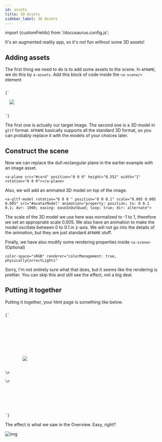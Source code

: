 ```yaml
---
id: assets 
title: 3D Assets 
sidebar_label: 3D Assets 
---
```


import {customFields} from '/docusaurus.config.js';

It's an augmented reality app, so it's not fun without some 3D assets!

## Adding assets
The first thing we need to do is to add some assets to the scene. In `AFRAME`, we do this by `a-assets`. Add this block of code inside the `<a-scene/>` element

<code>
{`
<a-assets>
  <img id="card" src="https://cdn.jsdelivr.net/gh/hiukim/mind-ar-js@${customFields.libVersion}/examples/image-tracking/assets/card-example/card.png" />
  <a-asset-item id="avatarModel" src="https://cdn.jsdelivr.net/gh/hiukim/mind-ar-js@${customFields.libVersion}/examples/image-tracking/assets/card-example/softmind/scene.gltf"></a-asset-item>
</a-assets>
`}
</code>

The first one is actually our target image. The second one is a 3D model in `gltf` format. `AFRAME` basically supports all the standard 3D format, so you can probably replace it with the models of your choices later. 

## Construct the scene
Now we can replace the dull rectangular plane in the earlier example with an image asset.

```
<a-plane src="#card" position="0 0 0" height="0.552" width="1" rotation="0 0 0"></a-plane>
```

Also, we will add an animated 3D model on top of the image.

```
<a-gltf-model rotation="0 0 0 " position="0 0 0.1" scale="0.005 0.005 0.005" src="#avatarModel" animation="property: position; to: 0 0.1 0.1; dur: 1000; easing: easeInOutQuad; loop: true; dir: alternate">
```

The scale of the 3D model we use here was normalized to -1 to 1, therefore we set an appropriate scale 0.005. We also have an animation to make the model oscillate between 0 to 0.1 in z-axis. We will not go into the details of the animation, but they are just standard `AFRAME` stuff. 

Finally, we have also modify some rendering properties inside `<a-scene>` (Optional)

```
color-space="sRGB" renderer="colorManagement: true, physicallyCorrectLights"
```

Sorry, I'm not entirely sure what that does, but it seems like the rendering is prettier. You can skip this and still see the effect, not a big deal.

## Putting it together

Putting it together, your html page is something like below.

<code>
{`
<html>
  <head>
    <meta name="viewport" content="width=device-width, initial-scale=1" />
    <script src="https://aframe.io/releases/1.3.0/aframe.min.js"></script>
    <script src="https://cdn.jsdelivr.net/npm/mind-ar@${customFields.libVersion}/dist/mindar-image-aframe.prod.js"></script>
  </head>
  <body>
    <a-scene mindar-image="imageTargetSrc: ./targets.mind; showStats: true;" color-space="sRGB" renderer="colorManagement: true, physicallyCorrectLights" vr-mode-ui="enabled: false" device-orientation-permission-ui="enabled: false">
      <a-assets>
        <img id="card" src="https://cdn.jsdelivr.net/gh/hiukim/mind-ar-js@${customFields.libVersion}/examples/image-tracking/assets/card-example/card.png" />
        <a-asset-item id="avatarModel" src="https://cdn.jsdelivr.net/gh/hiukim/mind-ar-js@${customFields.libVersion}/examples/image-tracking/assets/card-example/softmind/scene.gltf"></a-asset-item>
      </a-assets>
\n
      <a-camera position="0 0 0" look-controls="enabled: false"></a-camera>
\n
      <a-entity mindar-image-target="targetIndex: 0">
        <a-plane src="#card" position="0 0 0" height="0.552" width="1" rotation="0 0 0"></a-plane>
        <a-gltf-model rotation="0 0 0 " position="0 0 0.1" scale="0.005 0.005 0.005" src="#avatarModel" animation="property: position; to: 0 0.1 0.1; dur: 1000; easing: easeInOutQuad; loop: true; dir: alternate">
      </a-entity>
    </a-scene>
  </body>
</html>
`}
</code>

The effect is what we saw in the Overview. Easy, right?

![img](/img/demo/basic-demo.gif)
